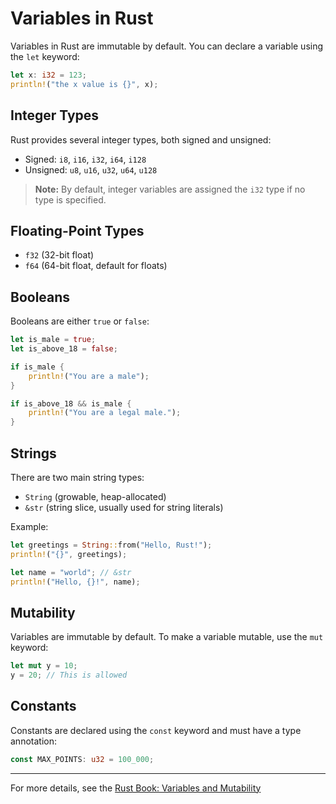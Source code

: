 # Variables in Rust

Variables in Rust are immutable by default. You can declare a variable using the `let` keyword:

```rust
let x: i32 = 123;
println!("the x value is {}", x);
```

## Integer Types

Rust provides several integer types, both signed and unsigned:

- Signed: `i8`, `i16`, `i32`, `i64`, `i128`
- Unsigned: `u8`, `u16`, `u32`, `u64`, `u128`

> **Note:** By default, integer variables are assigned the `i32` type if no type is specified.

## Floating-Point Types

- `f32` (32-bit float)
- `f64` (64-bit float, default for floats)

## Booleans

Booleans are either `true` or `false`:

```rust
let is_male = true;
let is_above_18 = false;

if is_male {
    println!("You are a male");
}

if is_above_18 && is_male {
    println!("You are a legal male.");
}
```

## Strings

There are two main string types:
- `String` (growable, heap-allocated)
- `&str` (string slice, usually used for string literals)

Example:

```rust
let greetings = String::from("Hello, Rust!");
println!("{}", greetings);

let name = "world"; // &str
println!("Hello, {}!", name);
```

## Mutability

Variables are immutable by default. To make a variable mutable, use the `mut` keyword:

```rust
let mut y = 10;
y = 20; // This is allowed
```

## Constants

Constants are declared using the `const` keyword and must have a type annotation:

```rust
const MAX_POINTS: u32 = 100_000;
```

---

For more details, see the [Rust Book: Variables and Mutability](https://doc.rust-lang.org/book/ch03-01-variables-and-mutability.html)
